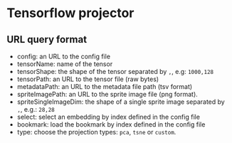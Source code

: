# Tensorflow projector


## URL query format
 * config: an URL to the config file
 * tensorName: name of the tensor
 * tensorShape: the shape of the tensor separated by `,`, e.g: `1000,128`
 * tensorPath: an URL to the tensor file (raw bytes)
 * metadataPath: an URL to the metadata file path (tsv format)
 * spriteImagePath: an URL to the sprite image file (png format).
 * spriteSingleImageDim: the shape of a single sprite image separated by `,`, e.g.: `28,28`
 * select: select an embedding by index defined in the config file
 * bookmark: load the bookmark by index defined in the config file
 * type: choose the projection types: `pca`, `tsne` or `custom`.

 
